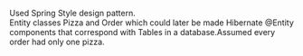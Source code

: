 Used Spring Style design pattern.  
Entity classes Pizza and Order which could later be made Hibernate @Entity components that correspond with Tables in a 
database.Assumed every order had only one 
pizza.